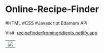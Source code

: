 # Online-Recipe-Finder
#HTML #CSS #Javascript Edamam API

Visit: [recipefinderfromingridients.netlify.app](https://recipefinderfromingridients.netlify.app/)

<table>
   <tr>
     <td><img src="https://github.com/Harshbailurkar/Online-Recipe-Finder/assets/113308692/35929cf0-ea38-43ed-ad10-f01c9324c509"></td>
   </tr>
</table>
